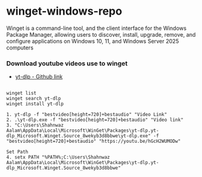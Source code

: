 # winget-windows-repo
Winget is a command-line tool, and the client interface for the Windows Package Manager, allowing users to discover, install, upgrade, remove, and configure applications on Windows 10, 11, and Windows Server 2025 computers

### Download youtube videos use to winget

- [yt-dlp - Github link](https://github.com/yt-dlp/yt-dlp?tab=readme-ov-file)

```

winget list
winget search yt-dlp
winget install yt-dlp
```

```
1. yt-dlp -f "bestvideo[height=720]+bestaudio" "Video Link"
2. .\yt-dlp.exe -f "bestvideo[height=720]+bestaudio" "Video link"
3. "C:\Users\Shahnwaz Aalam\AppData\Local\Microsoft\WinGet\Packages\yt-dlp.yt-dlp_Microsoft.Winget.Source_8wekyb3d8bbwe\yt-dlp.exe" -f "bestvideo[height=720]+bestaudio" "https://youtu.be/hGcH2WUMODw"

Set Path
4. setx PATH "%PATH%;C:\Users\Shahnwaz Aalam\AppData\Local\Microsoft\WinGet\Packages\yt-dlp.yt-dlp_Microsoft.Winget.Source_8wekyb3d8bbwe"

